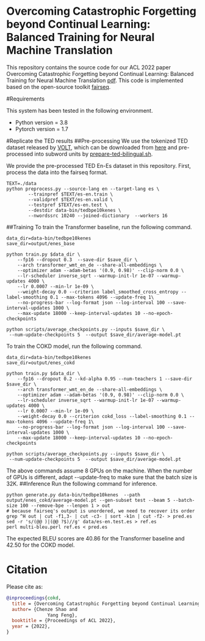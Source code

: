 # Overcoming Catastrophic Forgetting beyond Continual Learning: Balanced Training for Neural Machine Translation
This repository contains the source code for our ACL 2022 paper Overcoming Catastrophic Forgetting beyond Continual Learning: Balanced Training for Neural Machine Translation [pdf](https://arxiv.org/abs/). This code is implemented based on the open-source toolkit [fairseq](https://github.com/pytorch/fairseq).

#Requirements

This system has been tested in the following environment.

+ Python version = 3.8
+ Pytorch version = 1.7

#Replicate the TED results
##Pre-processing
We use the tokenized TED dataset released by [VOLT](https://github.com/Jingjing-NLP/VOLT), which can be downloaded from [here](https://drive.google.com/drive/folders/1FNH7cXFYWWnUdH2LyUFFRYmaWYJJveKy) and pre-processed into subword units by [prepare-ted-bilingual.sh](https://github.com/Jingjing-NLP/VOLT/blob/master/examples/prepare-ted-bilingual.sh).

We provide the pre-processed TED En-Es dataset in this repository. First, process the data into the fairseq format.
```
TEXT=./data
python preprocess.py --source-lang en --target-lang es \
        --trainpref $TEXT/es-en.train \
        --validpref $TEXT/es-en.valid \
        --testpref $TEXT/es-en.test \
        --destdir data-bin/tedbpe10kenes \
        --nwordssrc 10240 --joined-dictionary  --workers 16
```
##Training
To train the Transformer baseline, run the following command.
```
data_dir=data-bin/tedbpe10kenes
save_dir=output/enes_base

python train.py $data_dir \
    --fp16 --dropout 0.3  --save-dir $save_dir \
    --arch transformer_wmt_en_de --share-all-embeddings \
    --optimizer adam --adam-betas '(0.9, 0.98)' --clip-norm 0.0 \
    --lr-scheduler inverse_sqrt --warmup-init-lr 1e-07 --warmup-updates 4000 \
    --lr 0.0007 --min-lr 1e-09 \
    --weight-decay 0.0 --criterion label_smoothed_cross_entropy --label-smoothing 0.1 --max-tokens 4096 --update-freq 1\
    --no-progress-bar --log-format json --log-interval 100 --save-interval-updates 1000 \
    --max-update 18000 --keep-interval-updates 10 --no-epoch-checkpoints
    
python scripts/average_checkpoints.py --inputs $save_dir \
 --num-update-checkpoints 5  --output $save_dir/average-model.pt
 ```
To train the COKD model, run the following command.
```
data_dir=data-bin/tedbpe10kenes
save_dir=output/enes_cokd

python train.py $data_dir \
    --fp16 --dropout 0.2 --kd-alpha 0.95 --num-teachers 1 --save-dir $save_dir \
    --arch transformer_wmt_en_de --share-all-embeddings \
    --optimizer adam --adam-betas '(0.9, 0.98)' --clip-norm 0.0 \
    --lr-scheduler inverse_sqrt --warmup-init-lr 1e-07 --warmup-updates 4000 \
    --lr 0.0007 --min-lr 1e-09 \
    --weight-decay 0.0 --criterion cokd_loss --label-smoothing 0.1 --max-tokens 4096 --update-freq 1\
    --no-progress-bar --log-format json --log-interval 100 --save-interval-updates 1000 \
    --max-update 18000 --keep-interval-updates 10 --no-epoch-checkpoints
    
python scripts/average_checkpoints.py --inputs $save_dir \
 --num-update-checkpoints 5  --output $save_dir/average-model.pt
 ```
The above commands assume 8 GPUs on the machine. When the number of GPUs is different, adapt --update-freq to make sure that the batch size is 32K. 
##Inference
Run the following command for inference.
```
python generate.py data-bin/tedbpe10kenes  --path output/enes_cokd/average-model.pt --gen-subset test --beam 5 --batch-size 100 --remove-bpe --lenpen 1 > out
# because fairseq's output is unordered, we need to recover its order
grep ^H out | cut -f1,3- | cut -c3- | sort -k1n | cut -f2- > pred.es
sed -r 's/(@@ )|(@@ ?$)//g' data/es-en.test.es > ref.es
perl multi-bleu.perl ref.es < pred.es
```
The expected BLEU scores are 40.86 for the Transformer baseline and 42.50 for the COKD model.

# Citation

Please cite as:

``` bibtex
@inproceedings{cokd,
  title = {Overcoming Catastrophic Forgetting beyond Continual Learning: Balanced Training for Neural Machine Translation},
  author= {Chenze Shao and
               Yang Feng},
  booktitle = {Proceedings of ACL 2022},
  year = {2022},
}
```

